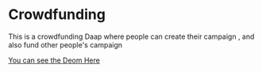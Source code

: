 # Crowdfunding
This is a crowdfunding Daap where people can create their campaign , and also fund other people's campaign

<a href="crowdfundingbybhumi.netlify.app">You can see the Deom Here</a>
 



